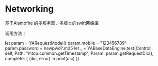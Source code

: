 # Networking
基于Alamofire 的多服务器，多版本的swift网络库


调用方法：

let param = YARequestModel()
param.mobile = "123456789"
param.password = newpwd?.md5
let _ = YABaseDataEngine.test(Controll: self, Path: "mtop.common.getTimestamp", Param: param.getRequestDic(), complete: {
            (dic, error) in
            print(dic)
        })
